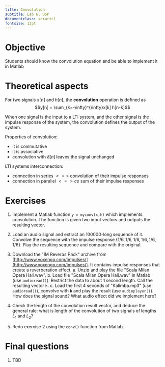 ```yaml
---
title: Convolution
subtitle: Lab 6, DSP
documentclass: scrartcl
fontsize: 12pt
---
```


# Objective

Students should know the convolution equation and be able to implement it 
in Matlab

# Theoretical aspects

For two signals $x[n]$ and $h[n]$, the **convolution** operation is defined as
$$y[n] = \sum_{k=-\infty}^{\infty}x[k] h[n-k]$$

When one signal is the input to a LTI system, and the other signal is
the impulse response of the system, the convolution defines the output
of the system.

Properties of convolution:

  * it is commutative
  * it is associative
  * convolution with $\delta[n]$ leaves the signal unchanged

LTI systems interconnection:

  * connection in series $<=>$ convolution of their impulse responses
  * connection in parallel $<=>co$ sum of their impulse responses

  

# Exercises

1. Implement a Matlab function `y = myconv(x,h)` which implements convolution.
The function is given two input vectors and outputs the resulting vector.

2. Load an audio signal and extract an 100000-long sequence of it.
Convolve the sequence with the impulse response $\{ 1/6, 1/6, 1/6, 1/6, 1/6, 1/6\}$.
Play the resulting sequence and compare with the original.

3. Download the "IM Reverbs Pack" archive from [http://www.voxengo.com/impulses/](http://www.voxengo.com/impulses/).
It contains impulse responses that create a reverberation effect. 
    a. Unzip and play the file "Scala Milan Opera Hall.wav".
    b. Load file "Scala Milan Opera Hall.wav" in Matlab (use `audioread()`). Restrict the data to about 1 second length.
    Call the resulting vector **`h`**.
    c. Load the first 4 seconds of "Kalimba.mp3" (use `audioread()`), convolve with **`h`** and play the result (use `audioplayer()`).
    How does the signal sound? What audio effect did we implement here?

4. Check the length of the convolution result vector, and deduce the general
rule: what is length of the convolution of two signals of lengths $L_1$ and $L_2$?

5. Redo exercise 2 using the `conv()` function from Matlab.


# Final questions


1. TBD

